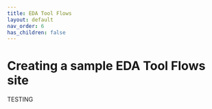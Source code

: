 ```yaml
---
title: EDA Tool Flows
layout: default
nav_order: 6
has_children: false
---
```


# Creating a sample EDA Tool Flows site

TESTING 
